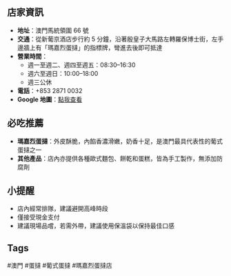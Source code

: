## 店家資訊
- **地址**：澳門馬統領圍 66 號
- **交通**：從新葡京酒店步行約 5 分鐘，沿著殷皇子大馬路左轉羅保博士街，左手邊牆上有「瑪嘉烈蛋撻」的指標牌，彎進去後即可抵達
- **營業時間**：
  - 週一至週二、週四至週五：08:30–16:30
  - 週六至週日：10:00–18:00
  - 週三公休
- **電話**：+853 2871 0032
- **Google 地圖**：[點我查看](https://maps.google.com/?q=Margaret%27s+Caf%C3%A9+e+Nata,+66+Rua+do+Almirante+Sergio,+Macau)

## 必吃推薦
- **瑪嘉烈蛋撻**：外皮酥脆，內餡香濃滑嫩，奶香十足，是澳門最具代表性的葡式蛋撻之一
- **其他產品**：店內亦提供各種歐式麵包、餅乾和蛋糕，皆為手工製作，無添加防腐劑

## 小提醒
- 店內經常排隊，建議避開高峰時段
- 僅接受現金支付
- 建議現場品嚐，若需外帶，建議使用保溫袋以保持最佳口感

## Tags
#澳門 #蛋撻 #葡式蛋撻 #瑪嘉烈蛋撻店
